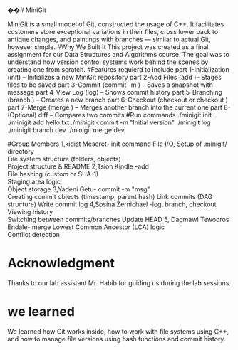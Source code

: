 ��#   M i n i G i t

 
MiniGit is a small model of Git, constructed the usage of C++.
It facilitates customers store exceptional variations in their files, cross lower back to antique changes, and paintings with branches — similar to actual Git, however simple.
#Why We Built It
This project was created as a final assignment for our Data Structures and Algorithms course.
The goal was to understand how version control systems work behind the scenes by creating one from scratch.
#Features requierd to include 
part 1-Initialization (init) – Initializes a new MiniGit repository
part 2-Add Files (add <filename>)– Stages files to be saved
part 3-Commit (commit -m <message>) – Saves a snapshot with message
part 4-View Log (log) – Shows commit history
part 5-Branching (branch <branch-name>) – Creates a new branch
part 6-Checkout (checkout <branch-name> or checkout <commit-hash>)
part 7-Merge (merge <branch-name>) – Merges another branch into the current one
part 8-(Optional) diff <commit1> <commit2> – Compares two commits
#Run commands
./minigit init
./minigit add hello.txt
./minigit commit -m "Initial version"
./minigit log
./minigit branch dev
./minigit merge dev

#Group Members
1,kidist Meseret-	init command	File I/O, 
                  Setup of .minigit/ directory	
                  File system structure (folders, objects)	
                  Project structure & README
2,Tsion Kindle -add <filename>	
                File hashing (custom or SHA-1)	
                Staging area logic	
                Object storage
3,Yadeni Getu- commit -m "msg"	
               Creating commit objects (timestamp, parent hash)	
               Link commits (DAG structure)	
               Write commit log
4,Sosina Zernichael	-log, branch, checkout	
                     Viewing history	
                     Switching between commits/branches	
                     Update HEAD
5, Dagmawi Tewodros Endale- merge <branch>
                            Lowest Common Ancestor (LCA) logic	
                            Conflict detection
                            
# Acknowledgment
Thanks to our lab assistant Mr. Habib for guiding us during the lab sessions.

# we learned 
We learned how Git works inside, how to work with file systems using C++, and how to manage file versions using hash functions and commit history.



